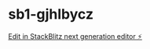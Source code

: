 # sb1-gjhlbycz

[Edit in StackBlitz next generation editor ⚡️](https://stackblitz.com/~/github.com/epodak/sb1-gjhlbycz)